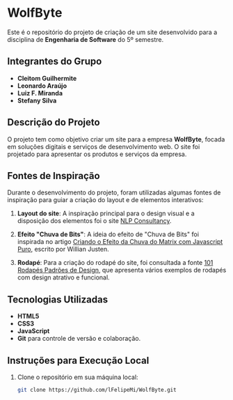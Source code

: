 # WolfByte

Este é o repositório do projeto de criação de um site desenvolvido para a disciplina de **Engenharia de Software** do 5º semestre.

## Integrantes do Grupo
- **Cleitom Guilhermite**
- **Leonardo Araújo**
- **Luiz F. Miranda**
- **Stefany Silva**

## Descrição do Projeto
O projeto tem como objetivo criar um site para a empresa **WolfByte**, focada em soluções digitais e serviços de desenvolvimento web. O site foi projetado para apresentar os produtos e serviços da empresa.

## Fontes de Inspiração
Durante o desenvolvimento do projeto, foram utilizadas algumas fontes de inspiração para guiar a criação do layout e de elementos interativos:

1. **Layout do site**: A inspiração principal para o design visual e a disposição dos elementos foi o site [NLP Consultancy](https://nlpconsultancy.com/).
   
2. **Efeito "Chuva de Bits"**: A ideia do efeito de "Chuva de Bits" foi inspirada no artigo [Criando o Efeito da Chuva do Matrix com Javascript Puro](https://willianjusten.com.br/criando-o-efeito-da-chuva-do-matrix-com-javascript-puro), escrito por Willian Justen.

3. **Rodapé**: Para a criação do rodapé do site, foi consultada a fonte [101 Rodapés Padrões de Design](https://ember.com.br/101-rodapes-padroes-de-design/?srsltid=AfmBOop2WOWZRXUbcnZ2832lwbQcHQ28i0PR2mIyXW8YmVrvex4kD7uK), que apresenta vários exemplos de rodapés com design atrativo e funcional.

## Tecnologias Utilizadas
- **HTML5**
- **CSS3**
- **JavaScript**
- **Git** para controle de versão e colaboração.

## Instruções para Execução Local

1. Clone o repositório em sua máquina local:

   ```bash
   git clone https://github.com/lFelipeMi/WolfByte.git
